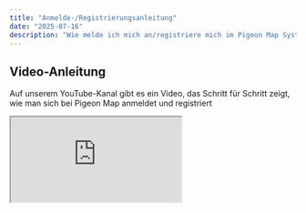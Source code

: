 ```yaml
---
title: "Anmelde-/Registrierungsanleitung"
date: "2025-07-16"
description: "Wie melde ich mich an/registriere mich im Pigeon Map System?"
---
```


## Video-Anleitung

Auf unserem YouTube-Kanal gibt es ein Video, das Schritt für Schritt zeigt, wie man sich bei Pigeon Map anmeldet und registriert

<div class="video-container">
  <iframe
        src="https://www.youtube.com/embed/HEJqSvcv0fU?si=jG75KXH8J0EsA_9x"
        title="Tutorial Pigeon Map - Anmelde- und Registrierungsanleitung"
        allow="accelerometer; autoplay; clipboard-write; encrypted-media; gyroscope; picture-in-picture; web-share"
        allowfullscreen>
  </iframe>
</div>